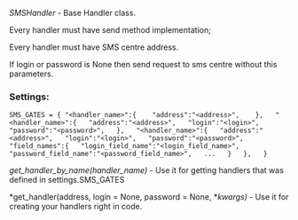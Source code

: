 *SMSHandler* - Base Handler class.

Every handler must have send method implementation;

Every handler must have SMS centre address.

If login or password is None then send request to sms centre without this parameters.

### Settings:

`
SMS_GATES = {
"<handler_name>":{   
    "address":"<address>",   
},  
"<handler_name>":{  
    "address":"<address>",  
    "login":"<login>",  
    "password":"<password>",  
},  
"<handler_name>":{  
    "address":"<address>",  
    "login":"<login>",  
    "password":"<password>",  
    "field_names":{  
        "login_field_name":"<login_field_name>",  
        "password_field_name":"<password_field_name>",  
         ...  
    }  
},  
}
`

*get_handler_by_name(handler_name)* - Use it for getting handlers that was defined in settings.SMS_GATES

*get_handler(address, login = None, password = None, **kwargs)* - Use it for creating your handlers right in code.
